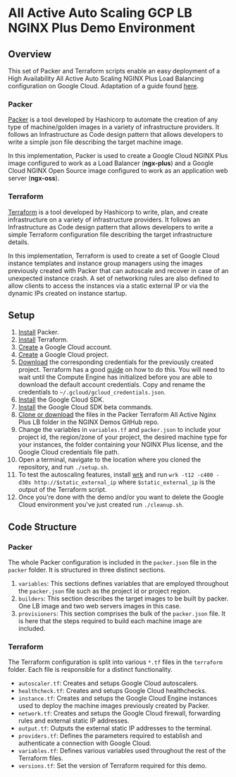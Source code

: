 # All Active Auto Scaling GCP LB NGINX Plus Demo Environment

## Overview

This set of Packer and Terraform scripts enable an easy deployment of a High Availability All Active Auto Scaling NGINX Plus Load Balancing configuration on Google Cloud. Adaptation of a guide found [here](https://www.nginx.com/resources/deployment-guides/all-active-nginx-plus-load-balancing-gce/).

### Packer

[Packer](https://www.packer.io/) is a tool developed by Hashicorp to automate the creation of any type of machine/golden images in a variety of infrastructure providers. It follows an Infrastructure as Code design pattern that allows developers to write a simple json file describing the target machine image.

In this implementation, Packer is used to create a Google Cloud NGINX Plus image configured to work as a Load Balancer (**ngx-plus**) and a Google Cloud NGINX Open Source image configured to work as an application web server (**ngx-oss**).

### Terraform

[Terraform](https://www.terraform.io/) is a tool developed by Hashicorp to write, plan, and create infrastructure on a variety of infrastructure providers. It follows an Infrastructure as Code design pattern that allows developers to write a simple Terraform configuration file describing the target infrastructure details.

In this implementation, Terraform is used to create a set of Google Cloud instance templates and instance group managers using the images previously created with Packer that can autoscale and recover in case of an unexpected instance crash. A set of networking rules are also defined to allow clients to access the instances via a static external IP or via the dynamic IPs created on instance startup.

## Setup

1.  [Install](https://www.packer.io/intro/getting-started/install.html) Packer.
2.  [Install](https://www.terraform.io/intro/getting-started/install.html) Terraform.
3.  [Create](https://cloud.google.com/) a Google Cloud account.
4.  [Create](https://cloud.google.com/resource-manager/docs/creating-managing-projects) a Google Cloud project.
5.  [Download](https://www.terraform.io/docs/providers/google/index.html) the corresponding credentials for the previously created project. Terraform has a good [guide](https://www.terraform.io/docs/providers/google/index.html) on how to do this. You will need to wait until the Compute Engine has initialized before you are able to download the default account credentials. Copy and rename the credentials to `~/.gcloud/gcloud_credentials.json`.
6.  [Install](https://cloud.google.com/sdk/downloads) the Google Cloud SDK.
7.  [Install](https://cloud.google.com/sdk/docs/managing-components) the Google Cloud SDK beta commands.
8.  [Clone or download](https://github.com/nginxinc/NGINX-Demos/tree/master/packer-terraform-all-active-nginx-plus-lb) the files in the Packer Terraform All Active Nginx Plus LB folder in the NGINX Demos GitHub repo.
9.  Change the variables in `variables.tf` and `packer.json` to include your project id, the region/zone of your project, the desired machine type for your instances, the folder containing your NGINX Plus license, and the Google Cloud credentials file path.
10. Open a terminal, navigate to the location where you cloned the repository, and run `./setup.sh`.
11. To test the autoscaling features, install [wrk](https://github.com/wg/wrk) and run `wrk -t12 -c400 -d30s http://$static_external_ip` where `$static_external_ip` is the output of the Terraform script.
12. Once you're done with the demo and/or you want to delete the Google Cloud environment you've just created run `./cleanup.sh`.

## Code Structure

### Packer

The whole Packer configuration is included in the `packer.json` file in the `packer` folder. It is structured in three distinct sections.

1.  `variables`: This sections defines variables that are employed throughout the `packer.json` file such as the project id or project region.
2.  `builders`: This section describes the target images to be built by packer. One LB image and two web servers images in this case.
3.  `provisioners`: This section comprises the bulk of the `packer.json` file. It is here that the steps required to build each machine image are included.

### Terraform

The Terraform configuration is split into various `*.tf` files in the `terraform` folder. Each file is responsible for a distinct functionality.

*   `autoscaler.tf`: Creates and setups Google Cloud autoscalers.
*   `healthcheck.tf`: Creates and setups Google Cloud healthchecks.
*   `instance.tf`: Creates and setups the Google Cloud Engine instances used to deploy the machine images previously created by Packer.
*   `network.tf`: Creates and setups the Google Cloud firewall, forwarding rules and external static IP addresses.
*   `output.tf`: Outputs the external static IP addresses to the terminal.
*   `providers.tf`: Defines the parameters required to establish and authenticate a connection with Google Cloud.
*   `variables.tf`: Defines various variables used throughout the rest of the Terraform files.
*   `versions.tf`: Set the version of Terraform required for this demo.

